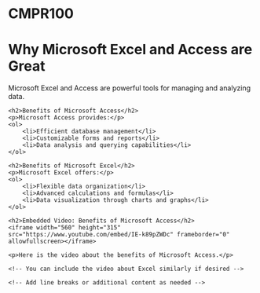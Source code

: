 # CMPR100
<!DOCTYPE html>
<html lang="en">
<head>
    <meta charset="UTF-8">
    <title>Benefits of Excel and Access</title>
</head>
<body>
    <h1>Why Microsoft Excel and Access are Great</h1>
    <p>Microsoft Excel and Access are powerful tools for managing and analyzing data.</p>

    <h2>Benefits of Microsoft Access</h2>
    <p>Microsoft Access provides:</p>
    <ol>
        <li>Efficient database management</li>
        <li>Customizable forms and reports</li>
        <li>Data analysis and querying capabilities</li>
    </ol>

    <h2>Benefits of Microsoft Excel</h2>
    <p>Microsoft Excel offers:</p>
    <ol>
        <li>Flexible data organization</li>
        <li>Advanced calculations and formulas</li>
        <li>Data visualization through charts and graphs</li>
    </ol>

    <h2>Embedded Video: Benefits of Microsoft Access</h2>
    <iframe width="560" height="315" src="https://www.youtube.com/embed/IE-k89pZWDc" frameborder="0" allowfullscreen></iframe>

    <p>Here is the video about the benefits of Microsoft Access.</p>

    <!-- You can include the video about Excel similarly if desired -->

    <!-- Add line breaks or additional content as needed -->

</body>
</html>
